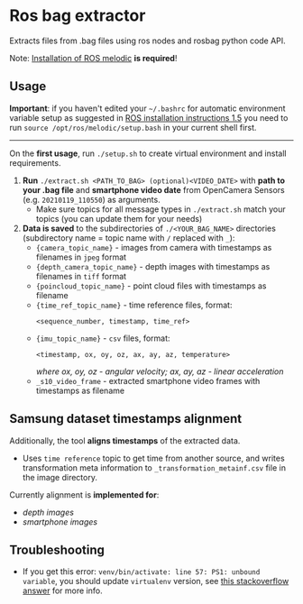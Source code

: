 # Ros bag extractor

Extracts files from .bag files using ros nodes and rosbag python code API. 

Note: [Installation of ROS melodic](http://wiki.ros.org/melodic/Installation) **is required**!


## Usage

**Important**: if you haven't edited your ```~/.bashrc``` for automatic environment 
variable setup as suggested in [ROS installation instructions 1.5](http://wiki.ros.org/melodic/Installation)
you need to run ```source /opt/ros/melodic/setup.bash``` in your current shell first.

------

On the **first usage**, run ```./setup.sh``` to create virtual environment and install requirements.

1. **Run** ```./extract.sh <PATH_TO_BAG> (optional)<VIDEO_DATE>``` with **path to your .bag file** 
    and **smartphone video date** from OpenCamera Sensors (e.g. ```20210119_110550```) as arguments.
    - Make sure topics for all message types in ```./extract.sh``` match your topics (you can update them for your needs)
3. **Data is saved** to the subdirectories of ```./<YOUR_BAG_NAME>``` directories (subdirectory name = topic name with ```/``` replaced with ```_```):
    - ```{camera_topic_name}``` - images from camera with timestamps as filenames in ```jpeg``` format
    - ```{depth_camera_topic_name}``` - depth images with timestamps as filenames in ```tiff``` format 
    - ```{poincloud_topic_name}``` - point cloud files with timestamps as filename
    - ```{time_ref_topic_name}``` - time reference files, format:
        ```
        <sequence_number, timestamp, time_ref>
        ```
    - ```{imu_topic_name}``` - ```csv``` files, format:
        ```
        <timestamp, ox, oy, oz, ax, ay, az, temperature>
        ```
        *where ox, oy, oz - angular velocity; ax, ay, az - linear acceleration*
    - ```_s10_video_frame``` - extracted smartphone video frames with timestamps as filename

## Samsung dataset timestamps alignment

Additionally, the tool **aligns timestamps** of the extracted data.
- Uses ```time reference``` topic to get time from another source, 
and writes transformation meta information to ```_transformation_metainf.csv``` file in the image directory.

Currently alignment is **implemented for**:
- *depth images*
- *smartphone images*

## Troubleshooting

- If you get this error:
```venv/bin/activate: line 57: PS1: unbound variable```, you should update ```virtualenv``` version, see [this stackoverflow answer](https://stackoverflow.com/a/48327176) for more info.
